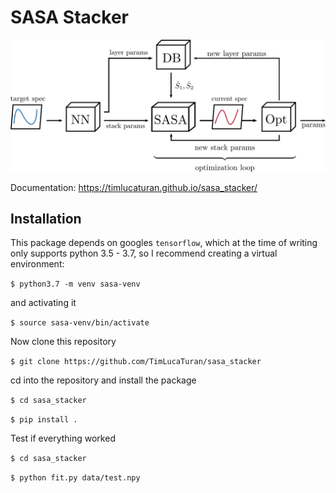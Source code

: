 # SASA Stacker
![Flowtchart](https://raw.githubusercontent.com/TimLucaTuran/bachlor-arbeit/master/fig/al_algo.svg?sanitize=true)

Documentation: https://timlucaturan.github.io/sasa_stacker/

## Installation
This package depends on  googles `tensorflow`, which at the time of writing only supports python 3.5 - 3.7, so I recommend creating a virtual environment:

`$ python3.7 -m venv sasa-venv`

and activating it

`$ source sasa-venv/bin/activate`

Now clone this repository

`$ git clone https://github.com/TimLucaTuran/sasa_stacker`

cd into the repository and install the package

`$ cd sasa_stacker`

`$ pip install .`

Test if everything worked

`$ cd sasa_stacker`

`$ python fit.py data/test.npy`
